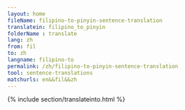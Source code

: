 ```yaml
---
layout: home
fileName: filipino-to-pinyin-sentence-translation
translatein: filipino_to_pinyin
folderName : translate
lang: zh
from: fil
to: zh
langname: filipino-to
permalink: /zh/filipino-to-pinyin-sentence-translation
tool: sentence-translations
matchurls: en&&fil&&zh
---
```

{% include section/translateinto.html %}

